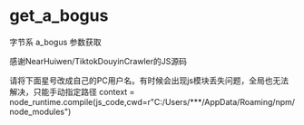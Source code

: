 # get_a_bogus
字节系 a_bogus 参数获取  

感谢NearHuiwen/TiktokDouyinCrawler的JS源码 

请将下面星号改成自己的PC用户名。有时候会出现js模块丢失问题，全局也无法解决，只能手动指定路径
context = node_runtime.compile(js_code,cwd=r"C:/Users/***/AppData/Roaming/npm/node_modules") 
